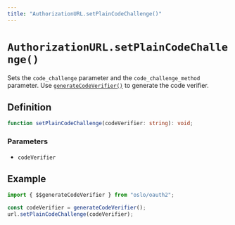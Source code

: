 ```yaml
---
title: "AuthorizationURL.setPlainCodeChallenge()"
---
```


# `AuthorizationURL.setPlainCodeChallenge()`

Sets the `code_challenge` parameter and the `code_challenge_method` parameter. Use [`generateCodeVerifier()`](/reference/oauth2/generateCodeVerifier) to generate the code verifier.

## Definition

```ts
function setPlainCodeChallenge(codeVerifier: string): void;
```

### Parameters

- `codeVerifier`

## Example

```ts
import { $$generateCodeVerifier } from "oslo/oauth2";

const codeVerifier = generateCodeVerifier();
url.setPlainCodeChallenge(codeVerifier);
```
